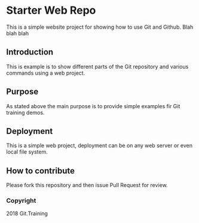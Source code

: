 # Starter Web Repo

This is a simple website project for showing how to use Git and Github. Blah blah blah

## Introduction

This is example is to show different parts of the Git repository and various commands using a web project.

## Purpose

As stated above the main purpose is to provide simple examples fir Git training demos.

## Deployment

This is a simple web project, deployment can be on any web server or even local file system.

## How to contribute

Please fork this repository and then issue Pull Request for review.

### Copyright

2018 Git.Training